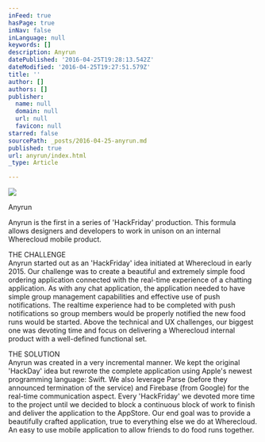 ```yaml
---
inFeed: true
hasPage: true
inNav: false
inLanguage: null
keywords: []
description: Anyrun
datePublished: '2016-04-25T19:28:13.542Z'
dateModified: '2016-04-25T19:27:51.579Z'
title: ''
author: []
authors: []
publisher:
  name: null
  domain: null
  url: null
  favicon: null
starred: false
sourcePath: _posts/2016-04-25-anyrun.md
published: true
url: anyrun/index.html
_type: Article

---
```

![](https://the-grid-user-content.s3-us-west-2.amazonaws.com/a462cb13-cdc3-4082-a376-eefd72cd2854.jpg)

Anyrun

Anyrun is the first in a series of 'HackFriday' production. This formula allows designers and developers to work in unison on an internal Wherecloud mobile product.

THE CHALLENGE   
Anyrun started out as an 'HackFriday' idea initiated at Wherecloud in early 2015\. Our challenge was to create a beautiful and extremely simple food ordering application connected with the real-time experience of a chatting application. As with any chat application, the application needed to have simple group management capabilities and effective use of push notifications. The realtime experience had to be completed with push notifications so group members would be properly notified the new food runs would be started. Above the technical and UX challenges, our biggest one was devoting time and focus on delivering a Wherecloud internal product with a well-defined functional set. 

THE SOLUTION   
Anyrun was created in a very incremental manner. We kept the original 'HackDay' idea but rewrote the complete application using Apple's newest programming language: Swift. We also leverage Parse (before they announced termination of the service) and Firebase (from Google) for the real-time communication aspect. Every 'HackFriday' we devoted more time to the project until we decided to block a continuous block of work to finish and deliver the application to the AppStore. Our end goal was to provide a beautifully crafted application, true to everything else we do at Wherecloud. An easy to use mobile application to allow friends to do food runs together.